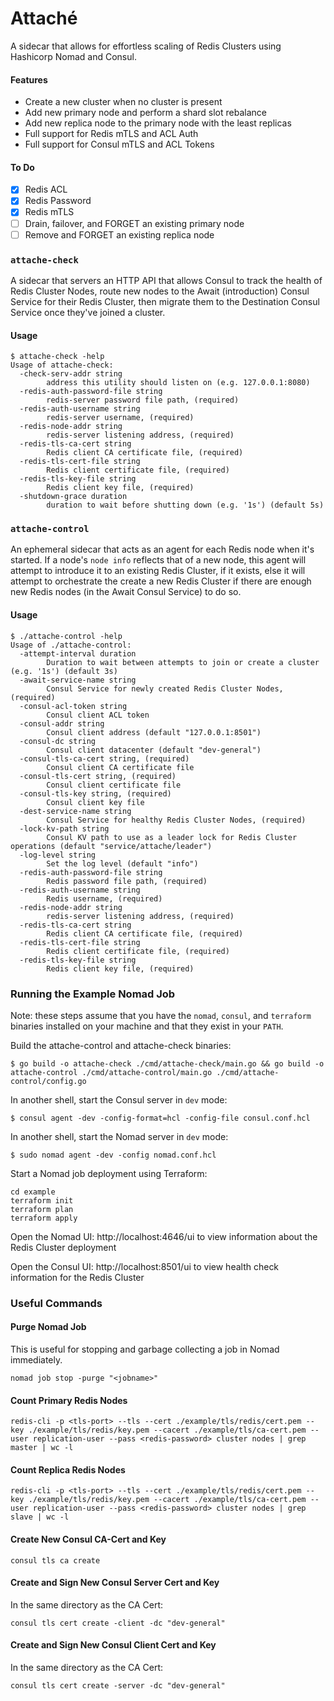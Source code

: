 # Attaché
A sidecar that allows for effortless scaling of Redis Clusters using Hashicorp
Nomad and Consul.

#### Features
- Create a new cluster when no cluster is present
- Add new primary node and perform a shard slot rebalance
- Add new replica node to the primary node with the least replicas
- Full support for Redis mTLS and ACL Auth
- Full support for Consul mTLS and ACL Tokens

#### To Do
- [x] Redis ACL
- [x] Redis Password
- [x] Redis mTLS
- [ ] Drain, failover, and FORGET an existing primary node
- [ ] Remove and FORGET an existing replica node

### `attache-check`
A sidecar that servers an HTTP API that allows Consul to track the health of
Redis Cluster Nodes, route new nodes to the Await (introduction) Consul Service
for their Redis Cluster, then migrate them to the Destination Consul Service
once they've joined a cluster.

#### Usage
```shell
$ attache-check -help
Usage of attache-check:
  -check-serv-addr string
    	address this utility should listen on (e.g. 127.0.0.1:8080)
  -redis-auth-password-file string
    	redis-server password file path, (required)
  -redis-auth-username string
    	redis-server username, (required)
  -redis-node-addr string
    	redis-server listening address, (required)
  -redis-tls-ca-cert string
    	Redis client CA certificate file, (required)
  -redis-tls-cert-file string
    	Redis client certificate file, (required)
  -redis-tls-key-file string
    	Redis client key file, (required)
  -shutdown-grace duration
    	duration to wait before shutting down (e.g. '1s') (default 5s)
```

### `attache-control`
An ephemeral sidecar that acts as an agent for each Redis node when it's
started. If a node's `node info` reflects that of a new node, this agent will
attempt to introduce it to an existing Redis Cluster, if it exists, else it will
attempt to orchestrate the create a new Redis Cluster if there are enough new
Redis nodes (in the Await Consul Service) to do so.

#### Usage
```shell
$ ./attache-control -help
Usage of ./attache-control:
  -attempt-interval duration
    	Duration to wait between attempts to join or create a cluster (e.g. '1s') (default 3s)
  -await-service-name string
    	Consul Service for newly created Redis Cluster Nodes, (required)
  -consul-acl-token string
    	Consul client ACL token
  -consul-addr string
    	Consul client address (default "127.0.0.1:8501")
  -consul-dc string
    	Consul client datacenter (default "dev-general")
  -consul-tls-ca-cert string, (required)
    	Consul client CA certificate file
  -consul-tls-cert string, (required)
    	Consul client certificate file
  -consul-tls-key string, (required)
    	Consul client key file
  -dest-service-name string
    	Consul Service for healthy Redis Cluster Nodes, (required)
  -lock-kv-path string
    	Consul KV path to use as a leader lock for Redis Cluster operations (default "service/attache/leader")
  -log-level string
    	Set the log level (default "info")
  -redis-auth-password-file string
    	Redis password file path, (required)
  -redis-auth-username string
    	Redis username, (required)
  -redis-node-addr string
    	redis-server listening address, (required)
  -redis-tls-ca-cert string
    	Redis client CA certificate file, (required)
  -redis-tls-cert-file string
    	Redis client certificate file, (required)
  -redis-tls-key-file string
    	Redis client key file, (required)
```

### Running the Example Nomad Job
Note: these steps assume that you have the `nomad`, `consul`, and `terraform`
binaries installed on your machine and that they exist in your `PATH`.

Build the attache-control and attache-check binaries:
```shell
$ go build -o attache-check ./cmd/attache-check/main.go && go build -o attache-control ./cmd/attache-control/main.go ./cmd/attache-control/config.go
```

In another shell, start the Consul server in `dev` mode:
```shell
$ consul agent -dev -config-format=hcl -config-file consul.conf.hcl
```

In another shell, start the Nomad server in `dev` mode:
```shell
$ sudo nomad agent -dev -config nomad.conf.hcl
```

Start a Nomad job deployment using Terraform:
```shell
cd example
terraform init
terraform plan
terraform apply
```

Open the Nomad UI: http://localhost:4646/ui to view information about the Redis
Cluster deployment

Open the Consul UI: http://localhost:8501/ui to view health check information
for the Redis Cluster

### Useful Commands

#### Purge Nomad Job
This is useful for stopping and garbage collecting a job in Nomad immediately.
```shell
nomad job stop -purge "<jobname>"
```

#### Count Primary Redis Nodes
```shell
redis-cli -p <tls-port> --tls --cert ./example/tls/redis/cert.pem --key ./example/tls/redis/key.pem --cacert ./example/tls/ca-cert.pem --user replication-user --pass <redis-password> cluster nodes | grep master | wc -l
```

#### Count Replica Redis Nodes
```shell
redis-cli -p <tls-port> --tls --cert ./example/tls/redis/cert.pem --key ./example/tls/redis/key.pem --cacert ./example/tls/ca-cert.pem --user replication-user --pass <redis-password> cluster nodes | grep slave | wc -l
```

#### Create New Consul CA-Cert and Key
```shell
consul tls ca create
```

#### Create and Sign New Consul Server Cert and Key
In the same directory as the CA Cert:
```shell
consul tls cert create -client -dc "dev-general"
```

#### Create and Sign New Consul Client Cert and Key
In the same directory as the CA Cert:
```shell
consul tls cert create -server -dc "dev-general"
```